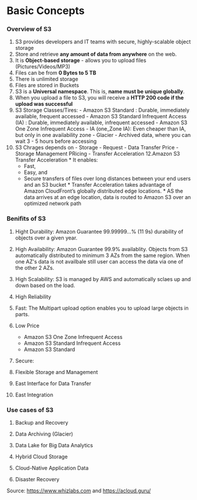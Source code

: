 # Basic Concepts

### Overview of S3

  1. S3 provides developers and IT teams with secure, highly-scalable object storage 
  2. Store and retrieve **any amount of data from anywhere** on the web.
  3. It is **Object-based storage** - allows you to upload files (Pictures/Videos/MP3)
  4. Files can be from **0 Bytes to 5 TB**
  5. There is unlimited storage 
  6. Files are stored in Buckets 
  8. S3 is a **Universal namespace**. This is, **name must be unique globally**. 
  9. When you upload a file to S3, you will receive a **HTTP 200 code if the upload was successful**
  10. S3 Storage Classes/Tires:
          - Amazon S3 Standard  : Durable, immediately available, frequent accessed 
          - Amazon S3 Standard Infrequent Access (IA) : Durable,  immediately available, infrequent accessed 
          - Amazon S3 One Zone Infrequent Access - IA (one_Zone IA): Even cheaper than IA, but only in one availability zone 
          - Glacier - Archived data, where you can wait 3 - 5 hours before accessing 
  11. S3 Chrages depends on
          - Storage
          - Request
          - Data Transfer Price 
          - Storage Management PRicing
          - Transfer Acceleration
 12.Amazon S3 Transfer Acceleration
    * It enables:
        - Fast, 
        - Easy, and 
        - Secure transfers of files over long distances between your end users and an S3 bucket
    * Transfer Acceleration takes advantage of Amazon CloudFront’s globally distributed edge locations. 
    * AS the data arrives at an edge location, data is routed to Amazon S3 over an optimized network path

### Benifits of S3

  1. Hight Durability: Amazon Guarantee 99.99999...% (11 9s) durability of objects over a given year.
  
  2. High Availability: Amazon Guarantee 99.9% availablity. Objects from S3 automatically distributed to minimum 3 AZs from the same region. When one AZ's data is not availbale still user can access the data via one of the other 2 AZs.
  
  3. High Scalability: S3 is managed by AWS and automatically sclaes up and down based on the load. 
  
  4. High Reliability 
  
  5. Fast: The Multipart upload option enables you to upload large objects in parts.
  
  6. Low Price
      - Amazon S3 One Zone Infrequent Access
      - Amazon S3 Standard Infrequent Access
      - Amazon S3 Standard 
      
   7. Secure: 
   
   8. Flexible Storage and Management 
   
   9. East Interface for Data Transfer 
   
   10. East Integration
   
### Use cases of S3 

  1. Backup and Recovery
  
  2. Data Archiving (Glacier)
  
  3. Data Lake for Big Data Analytics 
  
  4. Hybrid Cloud Storage 
  
  5. Cloud-Native Application Data
  
  6. Disaster Recovery 
  
 Source: https://www.whizlabs.com and https://acloud.guru/
